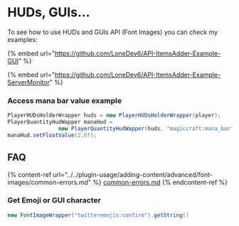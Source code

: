 # HUDs, GUIs...

To see how to use HUDs and GUIs API (Font Images) you can check my examples:

{% embed url="https://github.com/LoneDev6/API-ItemsAdder-Example-GUI" %}

{% embed url="https://github.com/LoneDev6/API-ItemsAdder-Example-ServerMonitor" %}



### Access mana bar value example

```java
PlayerHUDsHolderWrapper huds = new PlayerHUDsHolderWrapper(player);
PlayerQuantityHudWapper manaHud = 
                new PlayerQuantityHudWapper(huds, "magiccraft:mana_bar");
manaHud.setFloatValue(2.0f);
```

## FAQ

{% content-ref url="../../plugin-usage/adding-content/advanced/font-images/common-errors.md" %}
[common-errors.md](../../plugin-usage/adding-content/advanced/font-images/common-errors.md)
{% endcontent-ref %}

### Get Emoji or GUI character

```java
new FontImageWrapper("twitteremojis:confirm").getString()
```
